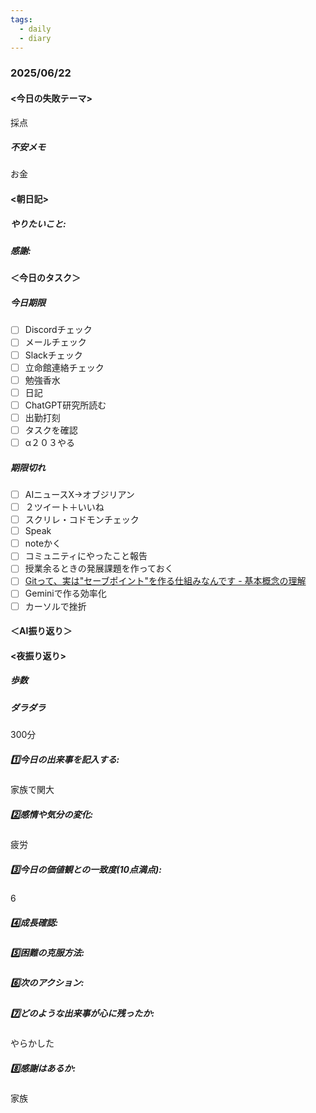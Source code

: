 ```yaml
---
tags:
  - daily
  - diary
---
```

### 2025/06/22

#### <今日の失敗テーマ>
採点
##### 不安メモ
お金
#### <朝日記>
##### やりたいこと: 

##### 感謝: 

#### ＜今日のタスク＞

##### 今日期限
- [ ] Discordチェック
- [ ] メールチェック
- [ ] Slackチェック
- [ ] 立命館連絡チェック
- [ ] 勉強香水
- [ ] 日記
- [ ] ChatGPT研究所読む
- [ ] 出勤打刻
- [ ] タスクを確認
- [ ] α２０３やる

##### 期限切れ
- [ ] AIニュースX→オブジリアン
- [ ] ２ツイート＋いいね
- [ ] スクリレ・コドモンチェック
- [ ] Speak
- [ ] noteかく
- [ ] コミュニティにやったこと報告
- [ ] 授業余るときの発展課題を作っておく
- [ ] [Gitって、実は"セーブポイント"を作る仕組みなんです - 基本概念の理解](https://zenn.dev/akira_papa/books/dae1990670168d/viewer/add93c)
- [ ] Geminiで作る効率化
- [ ] カーソルで挫折

#### ＜AI振り返り＞

#### <夜振り返り>
##### 歩数

##### ダラダラ
300分
##### 1️⃣今日の出来事を記入する: 
家族で関大
##### 2️⃣感情や気分の変化: 
疲労
##### 3️⃣今日の価値観との一致度(10点満点): 
6
##### 4️⃣成長確認: 

##### 5️⃣困難の克服方法: 

##### 6️⃣次のアクション: 

##### 7️⃣どのような出来事が心に残ったか: 
やらかした
##### 8️⃣感謝はあるか:

家族